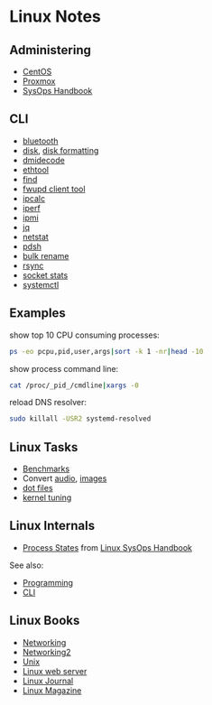 # Linux Notes

## Administering

* [CentOS](../centos/)
* [Proxmox](../proxmox/)
* [SysOps Handbook](https://abarrak.gitbook.io/linux-sysops-handbook/)

## CLI

* [bluetooth](cli-bluetooth.html)
* [disk](cli-disk.html), [disk formatting](cli-disk-format.html)
* [dmidecode](cli-dmidecode.html)
* [ethtool](cli-ethtool.html)
* [find](cli-find.html)
* [fwupd client tool](cli-fwupdmgr.html)
* [ipcalc](cli-ipcalc.html)
* [iperf](cli-iperf.html)
* [ipmi](cli-ipmi.html)
* [jq](cli-jq.html)
* [netstat](cli-netstat.html)
* [pdsh](cli-pdsh.html)
* [bulk rename](cli-rename-files.html)
* [rsync](cli-rsync.html)
* [socket stats](cli-ss.html)
* [systemctl](cli-systemctl.html)

## Examples

show top 10 CPU consuming processes:
```sh
ps -eo pcpu,pid,user,args|sort -k 1 -nr|head -10
```
show process command line:
```sh
cat /proc/_pid_/cmdline|xargs -0
```
reload DNS resolver:
```sh
sudo killall -USR2 systemd-resolved
```

## Linux Tasks

* [Benchmarks](benchmarks/)
* Convert [audio](convert-audio.html), [images](convert-image.html)
* [dot files](/apps/dot-files)
* [kernel tuning](kernel-tuning.html)

## Linux Internals

* [Process States](https://raw.githubusercontent.com/abarrak/linux-sysops-handbook/main/images/process-states.png) from
[Linux SysOps Handbook](https://github.com/abarrak/linux-sysops-handbook/)

See also:

* [Programming](/programming/)
* [CLI](cli.html)


## Linux Books

* [Networking](http://nnc3.com/mags/networking/)
* [Networking2](http://nnc3.com/mags/Networking2/)
* [Unix](http://nnc3.com/mags/unix3/)
* [Linux web server](http://nnc3.com/mags/lnXwwwsvr/)
* [Linux Journal](http://nnc3.com/mags/LM18/LJ/tocindex.html)
* [Linux Magazine](http://nnc3.com/mags/LM10/)
